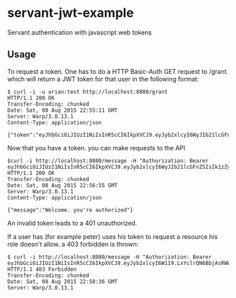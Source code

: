 # servant-jwt-example
Servant authentication with javascript web tokens


## Usage

To request a token.  One has to do a HTTP Basic-Auth GET request  to  /grant.   which will return a JWT token for that user in the following format:
```
$ curl -i -u arian:test http://localhost:8080/grant 
HTTP/1.1 200 OK
Transfer-Encoding: chunked
Date: Sat, 08 Aug 2015 22:55:11 GMT
Server: Warp/3.0.13.1
Content-Type: application/json

{"token":"eyJhbGciOiJIUzI1NiIsInR5cCI6IkpXVCJ9.eyJyb2xlcyI6WyJIb21lcGFnZSIsIk1zZyJdfQ.xHlad8XHhxLBZLXBL1irPXBoP8LQBOn3q8Ec7NS5hbk"}%
```

Now that you have a token. you can make requests to the API

```
$curl -i http://localhost:8080/message -H "Authorization: Bearer eyJhbGciOiJIUzI1NiIsInR5cCI6IkpXVCJ9.eyJyb2xlcyI6WyJIb21lcGFnZSIsIk1zZyJdfQ.xHlad8XHhxLBZLXBL1irPXBoP8LQBOn3q8Ec7NS5hbk"
HTTP/1.1 200 OK
Transfer-Encoding: chunked
Date: Sat, 08 Aug 2015 22:56:55 GMT
Server: Warp/3.0.13.1
Content-Type: application/json

{"message":"Welcome. you're authorized"}
```

An invalid token leads to a 401 unauthorized.

If a user has (for example peter) uses his token to request a resource his role doesn't allow. a 403 forbidden is thrown:

```
$ curl -i http://localhost:8080/message -H "Authorization: Bearer eyJhbGciOiJIUzI1NiIsInR5cCI6IkpXVCJ9.eyJyb2xlcyI6W119.LxYclrQN6BbjAsRWWbK4buwJwUsHCG9OFaYhkmXSu8w"          
HTTP/1.1 403 Forbidden                                                                                                                                               
Transfer-Encoding: chunked
Date: Sat, 08 Aug 2015 22:58:36 GMT
Server: Warp/3.0.13.1
```

